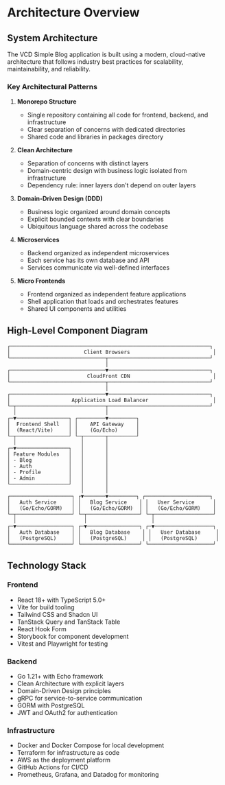 # Architecture Overview

## System Architecture

The VCD Simple Blog application is built using a modern, cloud-native architecture that follows industry best practices for scalability, maintainability, and reliability.

### Key Architectural Patterns

1. **Monorepo Structure**
   - Single repository containing all code for frontend, backend, and infrastructure
   - Clear separation of concerns with dedicated directories
   - Shared code and libraries in packages directory

2. **Clean Architecture**
   - Separation of concerns with distinct layers
   - Domain-centric design with business logic isolated from infrastructure
   - Dependency rule: inner layers don't depend on outer layers

3. **Domain-Driven Design (DDD)**
   - Business logic organized around domain concepts
   - Explicit bounded contexts with clear boundaries
   - Ubiquitous language shared across the codebase

4. **Microservices**
   - Backend organized as independent microservices
   - Each service has its own database and API
   - Services communicate via well-defined interfaces

5. **Micro Frontends**
   - Frontend organized as independent feature applications
   - Shell application that loads and orchestrates features
   - Shared UI components and utilities

## High-Level Component Diagram

```
┌─────────────────────────────────────────────────────────────────┐
│                        Client Browsers                           │
└───────────────────────────────┬─────────────────────────────────┘
                                │
┌───────────────────────────────▼─────────────────────────────────┐
│                         CloudFront CDN                           │
└───────────────────────────────┬─────────────────────────────────┘
                                │
┌───────────────────────────────▼─────────────────────────────────┐
│                    Application Load Balancer                     │
└─┬─────────────────────────────┬─────────────────────────────────┘
  │                             │
┌─▼─────────────────┐ ┌─────────▼─────────┐
│  Frontend Shell   │ │    API Gateway    │
│  (React/Vite)     │ │    (Go/Echo)      │
└─┬─────────────────┘ └─┬───────┬─────────┘
  │                     │       │
┌─▼─────────────────┐   │       │
│ Feature Modules   │   │       │
│ - Blog            │   │       │
│ - Auth            │   │       │
│ - Profile         │   │       │
│ - Admin           │   │       │
└───────────────────┘   │       │
                        │       │
┌────────────────────┐ ┌▼───────▼─────────┐ ┌─────────────────────┐
│   Auth Service     │ │   Blog Service    │ │   User Service      │
│   (Go/Echo/GORM)   │ │   (Go/Echo/GORM)  │ │   (Go/Echo/GORM)    │
└─┬──────────────────┘ └─┬─────────────────┘ └─┬───────────────────┘
  │                      │                     │
┌─▼──────────────────┐ ┌─▼─────────────────┐ ┌─▼───────────────────┐
│   Auth Database    │ │   Blog Database    │ │   User Database     │
│   (PostgreSQL)     │ │   (PostgreSQL)     │ │   (PostgreSQL)      │
└────────────────────┘ └───────────────────┘ └─────────────────────┘
```

## Technology Stack

### Frontend
- React 18+ with TypeScript 5.0+
- Vite for build tooling
- Tailwind CSS and Shadcn UI
- TanStack Query and TanStack Table
- React Hook Form
- Storybook for component development
- Vitest and Playwright for testing

### Backend
- Go 1.21+ with Echo framework
- Clean Architecture with explicit layers
- Domain-Driven Design principles
- gRPC for service-to-service communication
- GORM with PostgreSQL
- JWT and OAuth2 for authentication

### Infrastructure
- Docker and Docker Compose for local development
- Terraform for infrastructure as code
- AWS as the deployment platform
- GitHub Actions for CI/CD
- Prometheus, Grafana, and Datadog for monitoring
